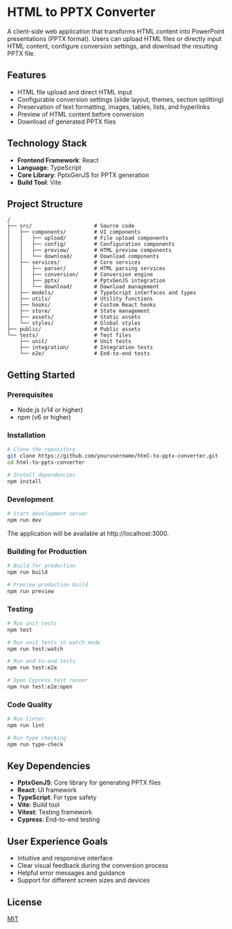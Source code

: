 # HTML to PPTX Converter

A client-side web application that transforms HTML content into PowerPoint presentations (PPTX format). Users can upload HTML files or directly input HTML content, configure conversion settings, and download the resulting PPTX file.

## Features

- HTML file upload and direct HTML input
- Configurable conversion settings (slide layout, themes, section splitting)
- Preservation of text formatting, images, tables, lists, and hyperlinks
- Preview of HTML content before conversion
- Download of generated PPTX files

## Technology Stack

- **Frontend Framework**: React
- **Language**: TypeScript
- **Core Library**: PptxGenJS for PPTX generation
- **Build Tool**: Vite

## Project Structure

```
/
├── src/                    # Source code
│   ├── components/         # UI components
│   │   ├── upload/         # File upload components
│   │   ├── config/         # Configuration components
│   │   ├── preview/        # HTML preview components
│   │   └── download/       # Download components
│   ├── services/           # Core services
│   │   ├── parser/         # HTML parsing services
│   │   ├── conversion/     # Conversion engine
│   │   ├── pptx/           # PptxGenJS integration
│   │   └── download/       # Download management
│   ├── models/             # TypeScript interfaces and types
│   ├── utils/              # Utility functions
│   ├── hooks/              # Custom React hooks
│   ├── store/              # State management
│   ├── assets/             # Static assets
│   └── styles/             # Global styles
├── public/                 # Public assets
└── tests/                  # Test files
    ├── unit/               # Unit tests
    ├── integration/        # Integration tests
    └── e2e/                # End-to-end tests
```

## Getting Started

### Prerequisites

- Node.js (v14 or higher)
- npm (v6 or higher)

### Installation

```bash
# Clone the repository
git clone https://github.com/yourusername/html-to-pptx-converter.git
cd html-to-pptx-converter

# Install dependencies
npm install
```

### Development

```bash
# Start development server
npm run dev
```

The application will be available at http://localhost:3000.

### Building for Production

```bash
# Build for production
npm run build

# Preview production build
npm run preview
```

### Testing

```bash
# Run unit tests
npm test

# Run unit tests in watch mode
npm run test:watch

# Run end-to-end tests
npm run test:e2e

# Open Cypress test runner
npm run test:e2e:open
```

### Code Quality

```bash
# Run linter
npm run lint

# Run type checking
npm run type-check
```

## Key Dependencies

- **PptxGenJS**: Core library for generating PPTX files
- **React**: UI framework
- **TypeScript**: For type safety
- **Vite**: Build tool
- **Vitest**: Testing framework
- **Cypress**: End-to-end testing

## User Experience Goals

- Intuitive and responsive interface
- Clear visual feedback during the conversion process
- Helpful error messages and guidance
- Support for different screen sizes and devices

## License

[MIT](LICENSE)